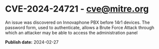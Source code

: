 # CVE-2024-24721 - cve@mitre.org

An issue was discovered on Innovaphone PBX before 14r1 devices. The password form, used to authenticate, allows a Brute Force Attack through which an attacker may be able to access the administration panel

**Publish date:** 2024-02-27
